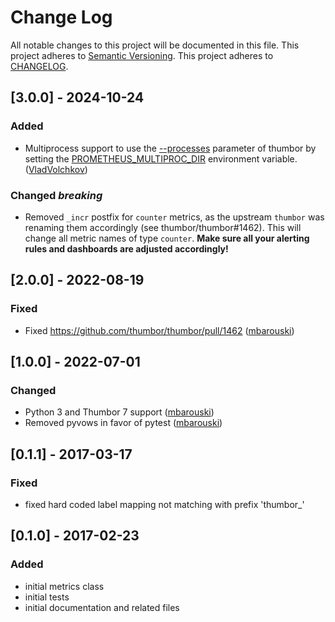 # Change Log
All notable changes to this project will be documented in this file.
This project adheres to [Semantic Versioning](http://semver.org/).
This project adheres to [CHANGELOG](http://keepachangelog.com).

## [3.0.0] - 2024-10-24
### Added
- Multiprocess support to use the [--processes](https://thumbor.readthedocs.io/en/7.4.4/running.html#processes) parameter of thumbor
  by setting the [PROMETHEUS\_MULTIPROC\_DIR](https://prometheus.github.io/client_python/multiprocess/) environment variable.
  ([VladVolchkov](https://github.com/VladVolchkov))
### Changed *breaking*
- Removed `_incr` postfix for `counter` metrics, as the upstream `thumbor` was renaming them
  accordingly (see thumbor/thumbor#1462). This will change all metric names of type `counter`.
  **Make sure all your alerting rules and dashboards are adjusted accordingly!**

## [2.0.0] - 2022-08-19
### Fixed
- Fixed https://github.com/thumbor/thumbor/pull/1462 ([mbarouski](https://github.com/mbarouski))

## [1.0.0] - 2022-07-01
### Changed
- Python 3 and Thumbor 7 support ([mbarouski](https://github.com/mbarouski))
- Removed pyvows in favor of pytest ([mbarouski](https://github.com/mbarouski))

## [0.1.1] - 2017-03-17
### Fixed
- fixed hard coded label mapping not matching with prefix 'thumbor\_'

## [0.1.0] - 2017-02-23
### Added
- initial metrics class
- initial tests
- initial documentation and related files
